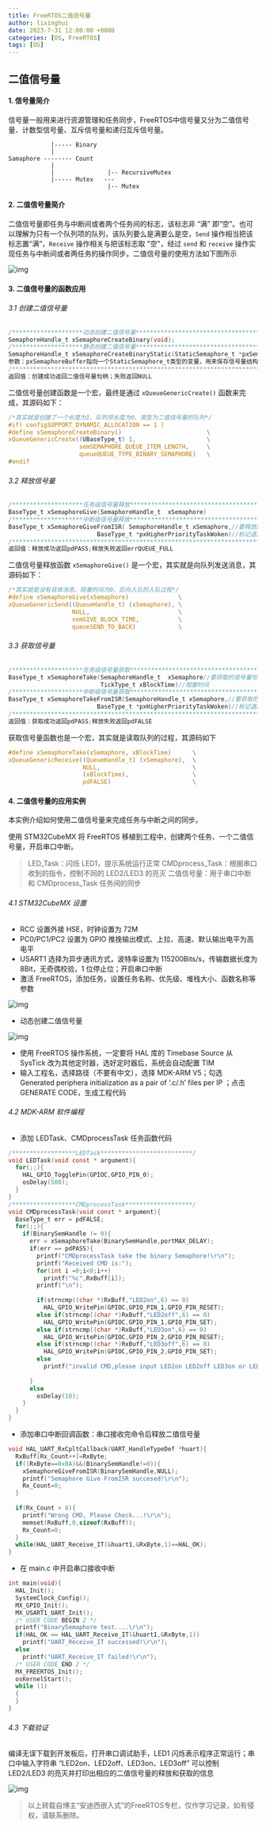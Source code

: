 ```yaml
---
title: FreeRTOS二值信号量
author: lixinghui
date: 2023-7-31 12:00:00 +0800
categories: [OS, FreeRTOS]
tags: [OS]
---
```





## 二值信号量



#### 1. 信号量简介

信号量一般用来进行资源管理和任务同步，FreeRTOS中信号量又分为二值信号量、计数型信号量、互斥信号量和递归互斥信号量。

```
            |----- Binary
            |
Samaphore -------- Count
            |
			|               |-- RecursiveMutex
			|----- Mutex   ---
			                |-- Mutex
```



#### 2. 二值信号量简介

二值信号量即任务与中断间或者两个任务间的标志，该标志非 “满” 即“空”。也可以理解为只有一个队列项的队列，该队列要么是满要么是空，`Send` 操作相当把该标志置“满”，`Receive` 操作相关与把该标志取 "空"，经过 `send` 和 `receive` 操作实现任务与中断间或者两任务的操作同步。二值信号量的使用方法如下图所示



![img](https://img-blog.csdnimg.cn/20210413093419404.jpg#pic_center)





#### 3. 二值信号量的函数应用

###### 3.1 创建二值信号量

```c
/********************动态创建二值信号量**********************************************/
SemaphoreHandle_t xSemaphoreCreateBinary(void);
/********************静态创建二值信号量**********************************************/
SemaphoreHandle_t xSemaphoreCreateBinaryStatic(StaticSemaphore_t *pxSemaphoreBuffer);
参数：pxSemaphoreBuffer指向一个StaticSemaphore_t类型的变量，用来保存信号量结构体
/***********************************************************************************/
返回值：创建成功返回二值信号量句柄；失败返回NULL
```



二值信号量创建函数是一个宏，最终是通过 `xQueueGenericCreate()` 函数来完成，其源码如下：

```c
/*其实就是创建了一个长度为1、队列项长度为0、类型为二值信号量的队列*/
#if( configSUPPORT_DYNAMIC_ALLOCATION == 1 )
#define xSemaphoreCreateBinary() 						\
xQueueGenericCreate((UBaseType_t) 1, 					\
					semSEMAPHORE_QUEUE_ITEM_LENGTH, 	\
					queueQUEUE_TYPE_BINARY_SEMAPHORE)	\
#endif
```



###### 3.2 释放信号量

```c
/********************任务级信号量释放**********************************************/
BaseType_t xSemaphoreGive(SemaphoreHandle_t  xSemaphore)
/********************中断级信号量释放**********************************************/
BaseType_t xSemaphoreGiveFromISR( SemaphoreHandle_t xSemaphore,//要释放的信号量句柄
                         BaseType_t *pxHigherPriorityTaskWoken)//标记退出后是否切换任务
/***********************************************************************************/
返回值：释放成功返回pdPASS;释放失败返回errQUEUE_FULL
```



二值信号量释放函数 `xSemaphoreGive()` 是一个宏，其实就是向队列发送消息，其源码如下：

```c
/*其实就是没有具体消息、阻塞时间为0、后向入队的入队过程*/
#define xSemaphoreGive(xSemaphore)				\
xQueueGenericSend((QueueHandle_t) (xSemaphore), \
				  NULL, 						\
				  semGIVE_BLOCK_TIME, 			\
				  queueSEND_TO_BACK)			\
```



###### 3.3 获取信号量

```c
/********************任务级信号量获取**********************************************/
BaseType_t xSemaphoreTake(SemaphoreHandle_t  xSemaphore//要获取的信号量句柄
						  TickType_t xBlockTime)//阻塞时间
/********************中断级信号量获取**********************************************/
BaseType_t xSemaphoreTakeFromISR(SemaphoreHandle_t xSemaphore,//要获取的信号量句柄
                         BaseType_t *pxHigherPriorityTaskWoken)//标记退出后是否切换任务
/***********************************************************************************/
返回值：获取成功返回pdPASS;释放失败返回pdFALSE
```



获取信号量函数也是一个宏，其实就是读取队列的过程，其源码如下

```c
#define xSemaphoreTake(xSemaphore, xBlockTime)		\
xQueueGenericReceive((QueueHandle_t) (xSemaphore), 	\
					 NULL, 							\
					 (xBlockTime), 					\
					 pdFALSE)						\
```



#### 4. 二值信号量的应用实例

本实例介绍如何使用二值信号量来完成任务与中断之间的同步。

使用 STM32CubeMX 将 FreeRTOS 移植到工程中，创建两个任务、一个二值信号量，开启串口中断。

>   LED_Task：闪烁 LED1，提示系统运行正常
>   CMDprocess_Task：根据串口收到的指令，控制不同的 LED2/LED3 的亮灭
>   二值信号量：用于串口中断和 CMDprocess_Task 任务间的同步



###### 4.1 STM32CubeMX 设置

-   RCC 设置外接 HSE，时钟设置为 72M
-   PC0/PC1/PC2 设置为 GPIO 推挽输出模式、上拉、高速、默认输出电平为高电平
-   USART1 选择为异步通讯方式，波特率设置为 115200Bits/s，传输数据长度为 8Bit，无奇偶校验，1 位停止位；开启串口中断
-   激活 FreeRTOS，添加任务，设置任务名称、优先级、堆栈大小、函数名称等参数



![img](https://img-blog.csdnimg.cn/20210413125052259.png?x-oss-process=image/watermark,type_ZmFuZ3poZW5naGVpdGk,shadow_10,text_aHR0cHM6Ly9ibG9nLmNzZG4ubmV0L0NodWFuZ2tlX0FuZHk=,size_16,color_FFFFFF,t_70#pic_center)



-   动态创建二值信号量

![img](https://img-blog.csdnimg.cn/20210413125029544.png?x-oss-process=image/watermark,type_ZmFuZ3poZW5naGVpdGk,shadow_10,text_aHR0cHM6Ly9ibG9nLmNzZG4ubmV0L0NodWFuZ2tlX0FuZHk=,size_16,color_FFFFFF,t_70#pic_center)



-   使用 FreeRTOS 操作系统，一定要将 HAL 库的 Timebase Source 从 SysTick 改为其他定时器，选好定时器后，系统会自动配置 TIM
-   输入工程名，选择路径（不要有中文），选择 MDK-ARM V5；勾选 Generated periphera initialization as a pair of ‘.c/.h’ files per IP ；点击 GENERATE CODE，生成工程代码

###### 4.2 MDK-ARM 软件编程

-   添加 LEDTask、CMDprocessTask 任务函数代码

```c
/******************LEDTask**************************/
void LEDTask(void const * argument){
  for(;;){
	HAL_GPIO_TogglePin(GPIOC,GPIO_PIN_0);
    osDelay(500);
  }
}
/******************CMDprocessTask*******************/
void CMDprocessTask(void const * argument){
  BaseType_t err = pdFALSE;
  for(;;){
    if(BinarySemHandle != 0){
	  err = xSemaphoreTake(BinarySemHandle,portMAX_DELAY);
	  if(err == pdPASS){
		printf("CMDprocessTask take the binary Semaphore!\r\n");
		printf("Received CMD is:");
		for(int i =0;i<8;i++)
		  printf("%c",RxBuff[i]);
		printf("\n");
				
		if(strncmp((char *)RxBuff,"LED2on",6) == 0)
		  HAL_GPIO_WritePin(GPIOC,GPIO_PIN_1,GPIO_PIN_RESET);		
		else if(strncmp((char *)RxBuff,"LED2off",6) == 0)
		  HAL_GPIO_WritePin(GPIOC,GPIO_PIN_1,GPIO_PIN_SET);	
		else if(strncmp((char *)RxBuff,"LED3on",6) == 0)
		  HAL_GPIO_WritePin(GPIOC,GPIO_PIN_2,GPIO_PIN_RESET);	
		else if(strncmp((char *)RxBuff,"LED3off",6) == 0)
		  HAL_GPIO_WritePin(GPIOC,GPIO_PIN_2,GPIO_PIN_SET);	
		else
		  printf("invalid CMD,please input LED2on LED2off LED3on or LED3off\r\n");
				
	  }
	  else
		osDelay(10);
	}
  }
}
```



-   添加串口中断回调函数：串口接收完命令后释放二值信号量

```c
void HAL_UART_RxCpltCallback(UART_HandleTypeDef *huart){  
  RxBuff[Rx_Count++]=RxByte;	
  if((RxByte==0x0A)&&(BinarySemHandle!=0)){
	xSemaphoreGiveFromISR(BinarySemHandle,NULL);	
	printf("Semaphore Give FromISR succesed!\r\n");
	Rx_Count=0;
  }
	
  if(Rx_Count > 8){
	printf("Wrong CMD, Please Check...!\r\n");
	memset(RxBuff,0,sizeof(RxBuff));
	Rx_Count=0;
  }	
  while(HAL_UART_Receive_IT(&huart1,&RxByte,1)==HAL_OK);
}
```



-   在 main.c 中开启串口接收中断

```c
int main(void){
  HAL_Init();
  SystemClock_Config();
  MX_GPIO_Init();
  MX_USART1_UART_Init();
  /* USER CODE BEGIN 2 */
  printf("BinarySemaphore test....\r\n");
  if(HAL_OK == HAL_UART_Receive_IT(&huart1,&RxByte,1))
	printf("UART_Receive_IT successed!\r\n");
  else 
	printf("UART_Receive_IT failed!\r\n");
  /* USER CODE END 2 */
  MX_FREERTOS_Init(); 
  osKernelStart();
  while (1)
  {
  }
}
```



###### 4.3 下载验证

编译无误下载到开发板后，打开串口调试助手，LED1 闪烁表示程序正常运行；串口中输入字符串 “LED2on、LED2off、LED3on、LED3off” 可以控制 LED2/LED3 的亮灭并打印出相应的二值信号量的释放和获取的信息



![img](https://img-blog.csdnimg.cn/20210413125107739.png?x-oss-process=image/watermark,type_ZmFuZ3poZW5naGVpdGk,shadow_10,text_aHR0cHM6Ly9ibG9nLmNzZG4ubmV0L0NodWFuZ2tlX0FuZHk=,size_16,color_FFFFFF,t_70#pic_center)






>    以上转载自博主“安迪西嵌入式”的FreeRTOS专栏，仅作学习记录，如有侵权，请联系删除。